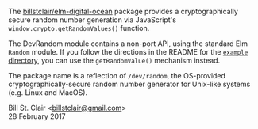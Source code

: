 The [billstclair/elm-digital-ocean](http://package.elm-lang.org/packages/billstclair/elm-dev-random/latest) package provides a cryptographically secure random number generation via JavaScript's `window.crypto.getRandomValues()` function.

The DevRandom module contains a non-port API, using the standard Elm `Random` module. If you follow the directions in the README for the [`example` directory](https://github.com/billstclair/elm-dev-random/tree/master/example), you can use the `getRandomValue()` mechanism instead.

The package name is a reflection of `/dev/random`, the OS-provided cryptographically-secure random number generator for Unix-like systems (e.g. Linux and MacOS).

Bill St. Clair &lt;<billstclair@gmail.com>&gt;<br/>
28 February 2017
